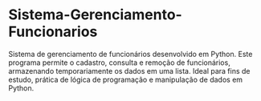 # Sistema-Gerenciamento-Funcionarios
Sistema de gerenciamento de funcionários desenvolvido em Python. Este programa permite o cadastro, consulta e remoção de funcionários, armazenando temporariamente os dados em uma lista. Ideal para fins de estudo, prática de lógica de programação e manipulação de dados em Python.
